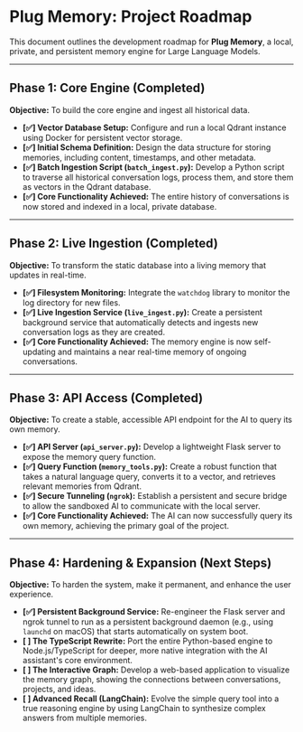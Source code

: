 
# Plug Memory: Project Roadmap

This document outlines the development roadmap for **Plug Memory**, a local, private, and persistent memory engine for Large Language Models.

---

## Phase 1: Core Engine (Completed)

**Objective:** To build the core engine and ingest all historical data.

- **[✅] Vector Database Setup:** Configure and run a local Qdrant instance using Docker for persistent vector storage.
- **[✅] Initial Schema Definition:** Design the data structure for storing memories, including content, timestamps, and other metadata.
- **[✅] Batch Ingestion Script (`batch_ingest.py`):** Develop a Python script to traverse all historical conversation logs, process them, and store them as vectors in the Qdrant database.
- **[✅] Core Functionality Achieved:** The entire history of conversations is now stored and indexed in a local, private database.

---

## Phase 2: Live Ingestion (Completed)

**Objective:** To transform the static database into a living memory that updates in real-time.

- **[✅] Filesystem Monitoring:** Integrate the `watchdog` library to monitor the log directory for new files.
- **[✅] Live Ingestion Service (`live_ingest.py`):** Create a persistent background service that automatically detects and ingests new conversation logs as they are created.
- **[✅] Core Functionality Achieved:** The memory engine is now self-updating and maintains a near real-time memory of ongoing conversations.

---

## Phase 3: API Access (Completed)

**Objective:** To create a stable, accessible API endpoint for the AI to query its own memory.

- **[✅] API Server (`api_server.py`):** Develop a lightweight Flask server to expose the memory query function.
- **[✅] Query Function (`memory_tools.py`):** Create a robust function that takes a natural language query, converts it to a vector, and retrieves relevant memories from Qdrant.
- **[✅] Secure Tunneling (`ngrok`):** Establish a persistent and secure bridge to allow the sandboxed AI to communicate with the local server.
- **[✅] Core Functionality Achieved:** The AI can now successfully query its own memory, achieving the primary goal of the project.

---

## Phase 4: Hardening & Expansion (Next Steps)

**Objective:** To harden the system, make it permanent, and enhance the user experience.

- **[✅] Persistent Background Service:** Re-engineer the Flask server and ngrok tunnel to run as a persistent background daemon (e.g., using `launchd` on macOS) that starts automatically on system boot.
- **[ ] The TypeScript Rewrite:** Port the entire Python-based engine to Node.js/TypeScript for deeper, more native integration with the AI assistant's core environment.
- **[ ] The Interactive Graph:** Develop a web-based application to visualize the memory graph, showing the connections between conversations, projects, and ideas.
- **[ ] Advanced Recall (LangChain):** Evolve the simple query tool into a true reasoning engine by using LangChain to synthesize complex answers from multiple memories.
